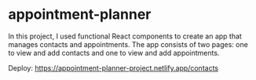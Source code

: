 # appointment-planner
In this project, I used functional React components to create an app that manages contacts and appointments. The app consists of two pages: one to view and add contacts and one to view and add appointments.

Deploy: https://appointment-planner-project.netlify.app/contacts

